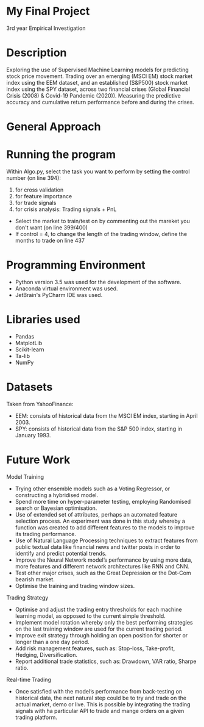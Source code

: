 # My Final Project
3rd year Empirical Investigation

# Description
Exploring the use of Supervised Machine Learning models for predicting stock price movement. Trading over an emerging (MSCI EM) stock market index using the EEM dataset, and an established (S&P500) stock market index using the SPY dataset, across two financial crises (Global Financial Crisis (2008) & Covid-19 Pandemic (2020)). Measuring the predictive accuracy and cumulative return performance before and during the crises. 

# General Approach 


# Running the program
Within Algo.py, select the task you want to perform by setting the control number (on line 394):
1. for cross validation
2. for feature importance
3. for trade signals
4. for crisis analysis: Trading signals + PnL

- Select the market to train/test on by commenting out the mareket you don't want (on line 399/400)
- If control = 4, to change the length of the trading window, define the months to trade on line 437

# Programming Environment
- Python version 3.5 was used for the development of the software. 
- Anaconda virtual environment was used.
- JetBrain's PyCharm IDE was used. 

# Libraries used
- Pandas
- MatplotLib
- Scikit-learn
- Ta-lib
- NumPy

# Datasets
Taken from YahooFinance:
- EEM: consists of historical data from the MSCI EM index, starting in April 2003. 
- SPY: consists of historical data from the S&P 500 index, starting in January 1993.

# Future Work
Model Training
-	Trying other ensemble models such as a Voting Regressor, or constructing a hybridised model. 
-	Spend more time on hyper-parameter testing, employing Randomised search or Bayesian optimisation. 
-	Use of extended set of attributes, perhaps an automated feature selection process. An experiment was done in this study whereby a function was created to add different features to the models to improve its trading performance. 
-	Use of Natural Language Processing techniques to extract features from public textual data like financial news and twitter posts in order to identify and predict potential trends. 
-	Improve the Neural Network model’s performance by using more data, more features and different network architectures like RNN and CNN. 
-	Test other major crises, such as the Great Depression or the Dot-Com bearish market. 
-	Optimise the training and trading window sizes.

Trading Strategy
-	Optimise and adjust the trading entry thresholds for each machine learning model, as opposed to the current simple threshold. 
-	Implement model rotation whereby only the best performing strategies on the last training window are used for the current trading period.
-	Improve exit strategy through holding an open position for shorter or longer than a one day period.
-	Add risk management features, such as: Stop-loss, Take-profit, Hedging, Diversification.
-	Report additional trade statistics, such as: Drawdown, VAR ratio, Sharpe ratio.

Real-time Trading 
- Once satisfied with the model’s performance from back-testing on historical data, the next natural step could be to try and trade on the actual market, demo or live. This is possible by integrating the trading signals with ha particular API to trade and mange orders on a given trading platform. 
